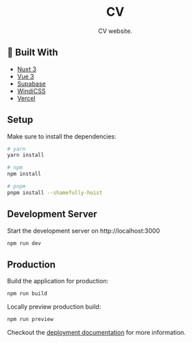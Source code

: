 <h1 align=center>CV</h1>
<p align=center>CV website.</p>

## 🔨 Built With

- [Nuxt 3](https://v3.nuxtjs.org/)
- [Vue 3](https://vuejs.org/)
- [Supabase](https://supabase.com/)
- [WindiCSS](https://windicss.org/)
- [Vercel](https://vercel.com/)

## Setup

Make sure to install the dependencies:

```bash
# yarn
yarn install

# npm
npm install

# pnpm
pnpm install --shamefully-hoist
```

## Development Server

Start the development server on http://localhost:3000

```bash
npm run dev
```

## Production

Build the application for production:

```bash
npm run build
```

Locally preview production build:

```bash
npm run preview
```

Checkout the [deployment documentation](https://v3.nuxtjs.org/guide/deploy/presets) for more information.
